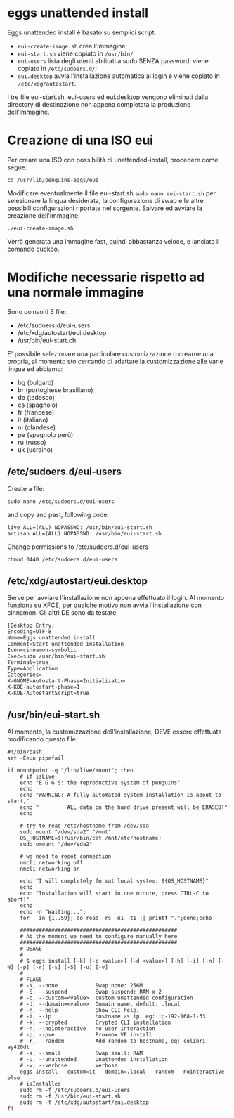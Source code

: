 # eggs unattended install

Eggs unattended install è basato su semplici script:
* ```eui-create-image.sh``` crea l'immagine;
* ```eui-start.sh``` viene copiato in ```/usr/bin/```
* ```eui-users``` lista degli utenti abilitati a sudo SENZA password, viene copiato in ```/etc/sudoers.d/```;
* ```eui.desktop``` avvia l'installazione automatica al login e viene copiato in ```/etc/xdg/autostart```.

I tre file eui-start.sh, eui-users ed eui.desktop vengono eliminati dalla directory di destinazione non appena completata la produzione dell'immagine.

# Creazione di una ISO eui
Per creare una ISO con possibilità di unattended-install, procedere come segue:

```
cd /usr/lib/penguins-eggs/eui
```
Modificare eventualmente il file eui-start.sh ```sudo nano eui-start.sh``` per selezionare la lingua desiderata, la configurazione di swap e le altre possibili configurazioni riportate nel sorgente. Salvare ed avviare la creazione dell'immagine:

```
./eui-create-image.sh
```

Verrà generata una immagine fast, quindi abbastanza veloce, e lanciato il comando cuckoo.


# Modifiche necessarie rispetto ad una normale immagine

Sono coinvolti 3 file:

* /etc/sudoers.d/eui-users
* /etc/xdg/autostart/eui.desktop
* /usr/bin/eui-start.ch

E' possibile selezionare una particolare customizzazione o crearne una propria, al momento sto cercando di adattare la customizzazione alle varie lingue ed abbiamo:

* bg (bulgaro)
* br (portoghese brasiliano)
* de (tedesco)
* es (spagnolo)
* fr (francese)
* it (italiano)
* nl (olandese)
* pe (spagnolo perù)
* ru (russo)
* uk (ucraino)

## /etc/sudoers.d/eui-users

Create a file:
```
sudo nano /etc/sudoers.d/eui-users
```
and copy and past, following code:

```
live ALL=(ALL) NOPASSWD: /usr/bin/eui-start.sh
artisan ALL=(ALL) NOPASSWD: /usr/bin/eui-start.sh
```
Change permissions to /etc/sudoers.d/eui-users
```
chmod 0440 /etc/sudoers.d/eui-users
```

##  /etc/xdg/autostart/eui.desktop
Serve per avviare l'installazione non appena effettuato il login. Al momento funziona su XFCE, per qualche motivo non avvia l'installazione con cinnamon. Gli altri DE sono da testare.

```
[Desktop Entry]
Encoding=UTF-8
Name=Eggs unattended install
Comment=Start unattended installation
Icon=cinnamon-symbolic
Exec=sudo /usr/bin/eui-start.sh
Terminal=true
Type=Application
Categories=
X-GNOME-Autostart-Phase=Initialization
X-KDE-autostart-phase=1
X-KDE-AutostartScript=true
```

## /usr/bin/eui-start.sh
Al momento, la customizzazione dell'installazione, DEVE essere effettuata modificando questo file:

```
#!/bin/bash
set -Eeuo pipefail

if mountpoint -q "/lib/live/mount"; then 
    # if isLive
    echo "E G G S: the reproductive system of penguins"
    echo
    echo "WARNING: A fully automated system installation is about to start,"
    echo "         ALL data on the hard drive present will be ERASED!"
    echo

    # try to read /etc/hostname from /dev/sda
    sudo mount "/dev/sda2" "/mnt"
    OS_HOSTNAME=$(/usr/bin/cat /mnt/etc/hostname)
    sudo umount "/dev/sda2"

    # we need to reset connection    
    nmcli networking off
    nmcli networking on
    
    echo "I will completely format local system: ${OS_HOSTNAME}"
    echo
    echo "Installation will start in one minute, press CTRL-C to abort!"
    echo 
    echo -n "Waiting...";
    for _ in {1..59}; do read -rs -n1 -t1 || printf ".";done;echo

    ##################################################
    # At the moment we need to configure manually here
    ##################################################
    # USAGE
    #
    # $ eggs install [-k] [-c <value>] [-d <value>] [-h] [-i] [-n] [-N] [-p] [-r] [-s] [-S] [-u] [-v]
    #
    # FLAGS
    # -N, --none            Swap none: 256M
    # -S, --suspend         Swap suspend: RAM x 2
    # -c, --custom=<value>  custom unattended configuration
    # -d, --domain=<value>  Domain name, defult: .local
    # -h, --help            Show CLI help.
    # -i, --ip              hostname as ip, eg: ip-192-168-1-33
    # -k, --crypted         Crypted CLI installation
    # -n, --nointeractive   no user interaction
    # -p, --pve             Proxmox VE install
    # -r, --random          Add random to hostname, eg: colibri-ay420dt
    # -s, --small           Swap small: RAM
    # -u, --unattended      Unattended installation
    # -v, --verbose         Verbose
    eggs install --custom=it --domain=.local --random --nointeractive
else  
    # isInstalled
    sudo rm -f /etc/sudoers.d/eui-users
    sudo rm -f /usr/bin/eui-start.sh
    sudo rm -f /etc/xdg/autostart/eui.desktop
fi
```
